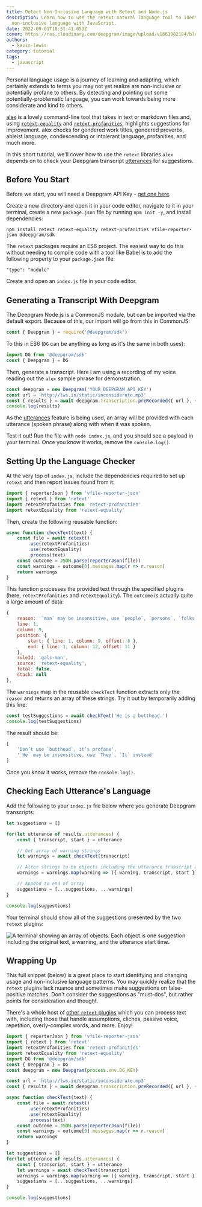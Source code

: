 ```yaml
---
title: Detect Non-Inclusive Language with Retext and Node.js
description: Learn how to use the retext natural language tool to identify
  non-inclusive language with JavaScript.
date: 2022-09-01T18:51:41.053Z
cover: https://res.cloudinary.com/deepgram/image/upload/v1661982184/blog/2022/09/uninclusive-language-retext/cover.jpg
authors:
  - kevin-lewis
category: tutorial
tags:
  - javascript
---
```

Personal language usage is a journey of learning and adapting, which certainly extends to terms you may not yet realize are non-inclusive or potentially profane to others. By detecting and pointing out some potentially-problematic language, you can work towards being more considerate and kind to others.

[alex](https://alexjs.com) is a lovely command-line tool that takes in text or markdown files and, using [`retext-equality`](https://github.com/retextjs/retext-equality/blob/main/rules.md) and [`retext-profanities`](https://github.com/retextjs/retext-profanities/blob/main/rules.md), highlights suggestions for improvement. alex checks for gendered work titles, gendered proverbs, ableist language, condescending or intolerant language, profanities, and much more.

In this short tutorial, we'll cover how to use the `retext` libraries `alex` depends on to check your Deepgram transcript [utterances](https://developers.deepgram.com/documentation/features/utterances/) for suggestions.

## Before You Start

Before we start, you will need a Deepgram API Key - [get one here](https://console.deepgram.com/signup?jump=keys).

Create a new directory and open it in your code editor, navigate to it in your terminal, create a new `package.json` file by running `npm init -y`, and install dependencies:

```
npm install retext retext-equality retext-profanities vfile-reporter-json @deepgram/sdk
```

The `retext` packages require an ES6 project. The easiest way to do this without needing to compile code with a tool like Babel is to add the following property to your `package.json` file:

```
"type": "module"
```

Create and open an `index.js` file in your code editor.

## Generating a Transcript With Deepgram

The Deepgram Node.js is a CommonJS module, but can be imported via the default export. Because of this, our import will go from this in CommonJS:

```js
const { Deepgram } = require('@deepgram/sdk')
```

To this in ES6 (`DG` can be anything as long as it's the same in both uses):

```js
import DG from '@deepgram/sdk'
const { Deepgram } = DG
```

Then, generate a transcript. Here I am using a recording of my voice reading out the `alex` sample phrase for demonstration.

```js
const deepgram = new Deepgram('YOUR_DEEPGRAM_API_KEY')
const url = 'http://lws.io/static/inconsiderate.mp3'
const { results } = await deepgram.transcription.preRecorded({ url }, { utterances: true })
console.log(results)
```

As the [utterances](https://developers.deepgram.com/documentation/features/utterances/) feature is being used, an array will be provided with each utterance (spoken phrase) along with when it was spoken.

Test it out! Run the file with `node index.js`, and you should see a payload in your terminal. Once you know it works, remove the `console.log()`.

## Setting Up the Language Checker

At the very top of `index.js`, include the dependencies required to set up `retext` and then report issues found from it:

```js
import { reporterJson } from 'vfile-reporter-json'
import { retext } from 'retext'
import retextProfanities from 'retext-profanities'
import retextEquality from 'retext-equality'
```

Then, create the following reusable function:

```js
async function checkText(text) {
    const file = await retext()
        .use(retextProfanities)
        .use(retextEquality)
        .process(text)
    const outcome = JSON.parse(reporterJson(file))
    const warnings = outcome[0].messages.map(r => r.reason)
    return warnings
}
```

This function processes the provided text through the specified plugins (here, `retextProfanities` and `retextEquality`). The `outcome` is actually quite a large amount of data:

```js
{
    reason: '`man` may be insensitive, use `people`, `persons`, `folks` instead',
    line: 1,
    column: 9,
    position: {
        start: { line: 1, column: 9, offset: 8 },
        end: { line: 1, column: 12, offset: 11 }
    },
    ruleId: 'gals-man',
    source: 'retext-equality',
    fatal: false,
    stack: null
},
```

The `warnings` map in the reusable `checkText` function extracts only the `reason` and returns an array of these strings. Try it out by temporarily adding this line:

```js
const testSuggestions = await checkText('He is a butthead.')
console.log(testSuggestions)
```

The result should be:

```js
[
    'Don’t use `butthead`, it’s profane',
    '`He` may be insensitive, use `They`, `It` instead'
]
```

Once you know it works, remove the `console.log()`.

## Checking Each Utterance's Language

Add the following to your `index.js` file below where you generate Deepgram transcripts:

```js
let suggestions = []

for(let utterance of results.utterances) {
    const { transcript, start } = utterance

    // Get array of warning strings
    let warnings = await checkText(transcript)

    // Alter strings to be objects including the utterance transcript and start time
    warnings = warnings.map(warning => ({ warning, transcript, start }))

    // Append to end of array
    suggestions = [...suggestions, ...warnings]
}

console.log(suggestions)
```

Your terminal should show all of the suggestions presented by the two `retext` plugins:

![A terminal showing an array of objects. Each object is one suggestion including the original text, a warning, and the utterance start time.](https://res.cloudinary.com/deepgram/image/upload/v1660574296/blog/2022/09/uninclusive-language-retext/final-output.png)

## Wrapping Up

This full snippet (below) is a great place to start identifying and changing usage and non-inclusive language patterns. You may quickly realize that the `retext` plugins lack nuance and sometimes make suggestions on false-positive matches. Don't consider the suggestions as "must-dos", but rather points for consideration and thought.

There's a whole host of [other `retext` plugins](https://github.com/retextjs/retext/blob/main/doc/plugins.md) which you can process text with, including those that handle assumptions, cliches, passive voice, repetition, overly-complex words, and more. Enjoy!

```js
import { reporterJson } from 'vfile-reporter-json'
import { retext } from 'retext'
import retextProfanities from 'retext-profanities'
import retextEquality from 'retext-equality'
import DG from '@deepgram/sdk'
const { Deepgram } = DG
const deepgram = new Deepgram(process.env.DG_KEY)

const url = 'http://lws.io/static/inconsiderate.mp3'
const { results } = await deepgram.transcription.preRecorded({ url }, { utterances: true })

async function checkText(text) {
    const file = await retext()
        .use(retextProfanities)
        .use(retextEquality)
        .process(text)
    const outcome = JSON.parse(reporterJson(file))
    const warnings = outcome[0].messages.map(r => r.reason)
    return warnings
}

let suggestions = []
for(let utterance of results.utterances) {
    const { transcript, start } = utterance
    let warnings = await checkText(transcript)
    warnings = warnings.map(warning => ({ warning, transcript, start }))
    suggestions = [...suggestions, ...warnings]
}

console.log(suggestions)
```